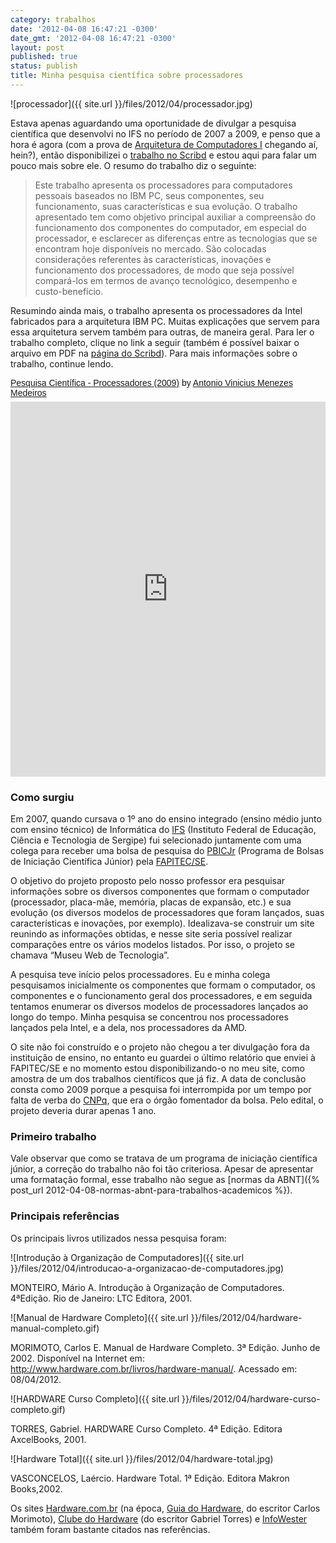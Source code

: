 ```yaml
---
category: trabalhos
date: '2012-04-08 16:47:21 -0300'
date_gmt: '2012-04-08 16:47:21 -0300'
layout: post
published: true
status: publish
title: Minha pesquisa científica sobre processadores
---
```


![processador]({{ site.url }}/files/2012/04/processador.jpg)

Estava apenas aguardando uma oportunidade de divulgar a pesquisa científica que desenvolvi no IFS no período de 2007 a 2009, e penso que a hora é agora (com a prova de [Arquitetura de Computadores I](http://200.17.141.88/index.php/EmentasCC#Arquitetura_de_Computadores_I) chegando aí, hein?), então disponibilizei o [trabalho no Scribd](http://pt.scribd.com/doc/88465424/) e estou aqui para falar um pouco mais sobre ele. O resumo do trabalho diz o seguinte:

> Este trabalho apresenta os processadores para computadores pessoais baseados no IBM PC, seus componentes, seu funcionamento, suas características e sua evolução. O trabalho apresentado tem como objetivo principal auxiliar a compreensão do funcionamento dos componentes do computador, em especial do processador, e esclarecer as diferenças entre as tecnologias que se encontram hoje disponíveis no mercado. São colocadas considerações referentes às características, inovações e funcionamento dos processadores, de modo que seja possível compará-los em termos de avanço tecnológico, desempenho e custo-benefício.

Resumindo ainda mais, o trabalho apresenta os processadores da Intel fabricados para a arquitetura IBM PC. Muitas explicações que servem para essa arquitetura servem também para outras, de maneira geral. Para ler o trabalho completo, clique no link a seguir (também é possível baixar o arquivo em PDF na [página do Scribd](http://pt.scribd.com/doc/88465424/)). Para mais informações sobre o trabalho, continue lendo.

<!--more-->

<p  style=" margin: 12px auto 6px auto; font-family: Helvetica,Arial,Sans-serif; font-style: normal; font-variant: normal; font-weight: normal; font-size: 14px; line-height: normal; font-size-adjust: none; font-stretch: normal; -x-system-font: none; display: block;">
    <a title="View Pesquisa Científica - Processadores (2009) on Scribd" href="https://pt.scribd.com/doc/88465424/Pesquisa-Cientifica-Processadores-2009"  style="text-decoration: underline;" >Pesquisa Científica - Processadores (2009)</a> by <a title="View Antonio Vinicius Menezes Medeiros's profile on Scribd" href="https://www.scribd.com/vinyanalista"  style="text-decoration: underline;" >Antonio Vinicius Menezes Medeiros</a>
</p>
<iframe class="gap scribd_iframe_embed" src="https://www.scribd.com/embeds/88465424/content?start_page=1&view_mode=scroll&access_key=key-9zvuzkb612ddvcamw2b&show_recommendations=false" data-auto-height="false" data-aspect-ratio="0.75" scrolling="no" id="doc_70789" width="100%" height="600" frameborder="0">
</iframe>

### Como surgiu

Em 2007, quando cursava o 1º ano do ensino integrado (ensino médio junto com ensino técnico) de Informática do [IFS](http://www.ifs.edu.br/) (Instituto Federal de Educação, Ciência e Tecnologia de Sergipe) fui selecionado juntamente com uma colega para receber uma bolsa de pesquisa do [PBICJr](http://www.fapitec.se.gov.br/modules/wfdownloads/visit.php?cid=7&lid=48) (Programa de Bolsas de Iniciação Científica Júnior) pela [FAPITEC/SE](http://www.fapitec.se.gov.br/).

O objetivo do projeto proposto pelo nosso professor era pesquisar informações sobre os diversos componentes que formam o computador (processador, placa-mãe, memória, placas de expansão, etc.) e sua evolução (os diversos modelos de processadores que foram lançados, suas características e inovações, por exemplo). Idealizava-se construir um site reunindo as informações obtidas, e nesse site seria possível realizar comparações entre os vários modelos listados. Por isso, o projeto se chamava “Museu Web de Tecnologia”.

A pesquisa teve início pelos processadores. Eu e minha colega pesquisamos inicialmente os componentes que formam o computador, os componentes e o funcionamento geral dos processadores, e em seguida tentamos enumerar os diversos modelos de processadores lançados ao longo do tempo. Minha pesquisa se concentrou nos processadores lançados pela Intel, e a dela, nos processadores da AMD.

O site não foi construído e o projeto não chegou a ter divulgação fora da instituição de ensino, no entanto eu guardei o último relatório que enviei à FAPITEC/SE e no momento estou disponibilizando-o no meu site, como amostra de um dos trabalhos científicos que já fiz. A data de conclusão consta como 2009 porque  a pesquisa foi interrompida por um tempo por falta de verba do [CNPq](http://www.cnpq.br), que era o órgão fomentador da bolsa. Pelo edital, o projeto deveria durar apenas 1 ano.

### Primeiro trabalho

Vale observar que como se tratava de um programa de iniciação científica júnior, a correção do  trabalho não foi tão criteriosa. Apesar de apresentar uma formatação formal, esse trabalho não segue as [normas da ABNT]({% post_url 2012-04-08-normas-abnt-para-trabalhos-academicos %}).

### Principais referências

Os principais livros utilizados nessa pesquisa foram:

![Introdução à Organização de Computadores]({{ site.url }}/files/2012/04/introducao-a-organizacao-de-computadores.jpg)

MONTEIRO, Mário A. Introdução à Organização de Computadores. 4ªEdição. Rio de Janeiro: LTC Editora, 2001.

![Manual de Hardware Completo]({{ site.url }}/files/2012/04/hardware-manual-completo.gif)

MORIMOTO, Carlos E. Manual de Hardware Completo. 3ª Edição. Junho de 2002. Disponível na Internet em: <http://www.hardware.com.br/livros/hardware-manual/>. Acessado em: 08/04/2012.

![HARDWARE Curso Completo]({{ site.url }}/files/2012/04/hardware-curso-completo.gif)

TORRES, Gabriel. HARDWARE Curso Completo. 4ª Edição. Editora AxcelBooks, 2001.

![Hardware Total]({{ site.url }}/files/2012/04/hardware-total.jpg)

VASCONCELOS, Laércio. Hardware Total. 1ª Edição. Editora Makron Books,2002.

Os sites [Hardware.com.br](http://www.hardware.com.br/) (na época, [Guia do Hardware](http://www.guiadohardware.net/), do escritor Carlos Morimoto), [Clube do Hardware](http://www.clubedohardware.com.br/) (do escritor Gabriel Torres) e [InfoWester](http://www.infowester.com/) também foram bastante citados nas referências.
